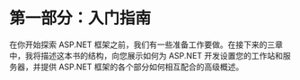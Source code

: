 # 第一部分：入门指南

在你开始探索 ASP.NET 框架之前，我们有一些准备工作要做。在接下来的三章中，我将描述这本书的结构，向您展示如何为 ASP.NET 开发设置您的工作站和服务器，并提供 ASP.NET 框架的各个部分如何相互配合的高级概述。

